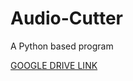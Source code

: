 # Audio-Cutter
A Python based program


<a href="https://drive.google.com/open?id=1q7UZA0SAk1CqpzrrTXtel5WQKPPa0Ztu" target="_blank"> GOOGLE DRIVE LINK </a> 
